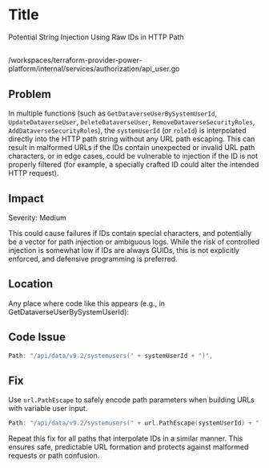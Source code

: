 # Title

Potential String Injection Using Raw IDs in HTTP Path

##

/workspaces/terraform-provider-power-platform/internal/services/authorization/api_user.go

## Problem

In multiple functions (such as `GetDataverseUserBySystemUserId`, `UpdateDataverseUser`, `DeleteDataverseUser`, `RemoveDataverseSecurityRoles`, `AddDataverseSecurityRoles`), the `systemUserId` (or `roleId`) is interpolated directly into the HTTP path string without any URL path escaping. This can result in malformed URLs if the IDs contain unexpected or invalid URL path characters, or in edge cases, could be vulnerable to injection if the ID is not properly filtered (for example, a specially crafted ID could alter the intended HTTP request).

## Impact

Severity: Medium

This could cause failures if IDs contain special characters, and potentially be a vector for path injection or ambiguous logs. While the risk of controlled injection is somewhat low if IDs are always GUIDs, this is not explicitly enforced, and defensive programming is preferred.

## Location

Any place where code like this appears (e.g., in GetDataverseUserBySystemUserId):

## Code Issue

```go
Path: "/api/data/v9.2/systemusers(" + systemUserId + ")",
```

## Fix

Use `url.PathEscape` to safely encode path parameters when building URLs with variable user input.

```go
Path: "/api/data/v9.2/systemusers(" + url.PathEscape(systemUserId) + ")",
```

Repeat this fix for all paths that interpolate IDs in a similar manner. This ensures safe, predictable URL formation and protects against malformed requests or path confusion.
